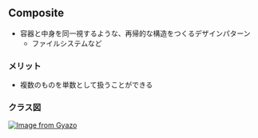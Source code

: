 ## Composite
- 容器と中身を同一視するような、再帰的な構造をつくるデザインパターン
    - ファイルシステムなど

### メリット
- 複数のものを単数として扱うことができる

### クラス図
[![Image from Gyazo](https://i.gyazo.com/de45162bb3dc6a164177798972d87973.png)](https://gyazo.com/de45162bb3dc6a164177798972d87973)
